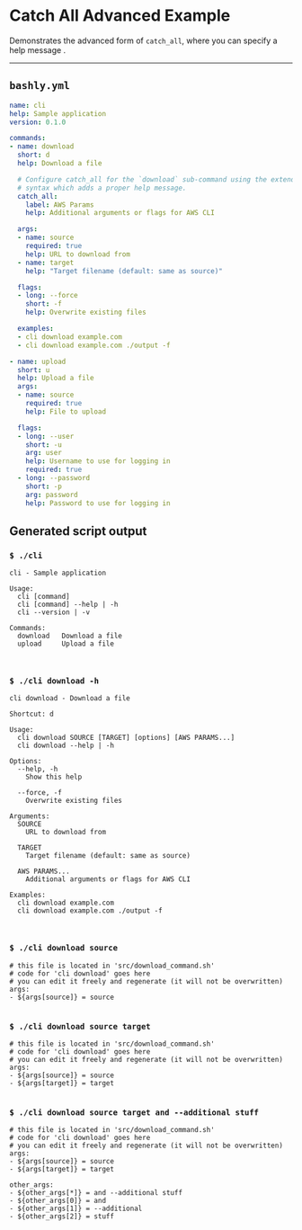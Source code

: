 # Catch All Advanced Example

Demonstrates the advanced form of `catch_all`, where you can specify a help message .

-----

## `bashly.yml`

```yaml
name: cli
help: Sample application
version: 0.1.0

commands:
- name: download
  short: d
  help: Download a file

  # Configure catch_all for the `download` sub-command using the extended
  # syntax which adds a proper help message.
  catch_all:
    label: AWS Params
    help: Additional arguments or flags for AWS CLI

  args:
  - name: source
    required: true
    help: URL to download from
  - name: target
    help: "Target filename (default: same as source)"

  flags:
  - long: --force
    short: -f
    help: Overwrite existing files

  examples:
  - cli download example.com
  - cli download example.com ./output -f

- name: upload
  short: u
  help: Upload a file
  args:
  - name: source
    required: true
    help: File to upload

  flags:
  - long: --user
    short: -u
    arg: user
    help: Username to use for logging in
    required: true
  - long: --password
    short: -p
    arg: password
    help: Password to use for logging in
```

## Generated script output

### `$ ./cli`

```shell
cli - Sample application

Usage:
  cli [command]
  cli [command] --help | -h
  cli --version | -v

Commands:
  download   Download a file
  upload     Upload a file



```

### `$ ./cli download -h`

```shell
cli download - Download a file

Shortcut: d

Usage:
  cli download SOURCE [TARGET] [options] [AWS PARAMS...]
  cli download --help | -h

Options:
  --help, -h
    Show this help

  --force, -f
    Overwrite existing files

Arguments:
  SOURCE
    URL to download from

  TARGET
    Target filename (default: same as source)

  AWS PARAMS...
    Additional arguments or flags for AWS CLI

Examples:
  cli download example.com
  cli download example.com ./output -f



```

### `$ ./cli download source`

```shell
# this file is located in 'src/download_command.sh'
# code for 'cli download' goes here
# you can edit it freely and regenerate (it will not be overwritten)
args:
- ${args[source]} = source


```

### `$ ./cli download source target`

```shell
# this file is located in 'src/download_command.sh'
# code for 'cli download' goes here
# you can edit it freely and regenerate (it will not be overwritten)
args:
- ${args[source]} = source
- ${args[target]} = target


```

### `$ ./cli download source target and --additional stuff`

```shell
# this file is located in 'src/download_command.sh'
# code for 'cli download' goes here
# you can edit it freely and regenerate (it will not be overwritten)
args:
- ${args[source]} = source
- ${args[target]} = target

other_args:
- ${other_args[*]} = and --additional stuff
- ${other_args[0]} = and
- ${other_args[1]} = --additional
- ${other_args[2]} = stuff


```



